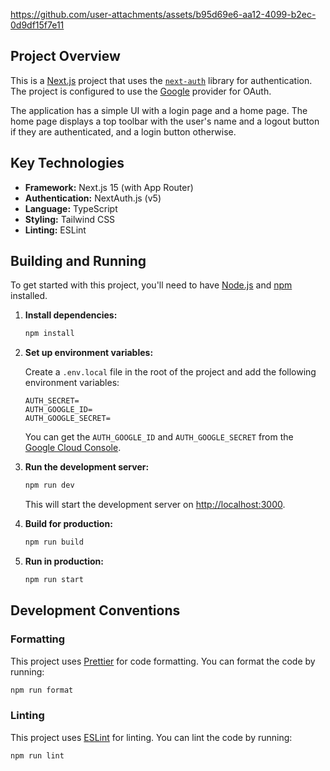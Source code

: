 https://github.com/user-attachments/assets/b95d69e6-aa12-4099-b2ec-0d9df15f7e11

## Project Overview

This is a [Next.js](https://nextjs.org/) project that uses the [`next-auth`](https://next-auth.js.org/) library for authentication. The project is configured to use the [Google](https://developers.google.com/identity) provider for OAuth.

The application has a simple UI with a login page and a home page. The home page displays a top toolbar with the user's name and a logout button if they are authenticated, and a login button otherwise.

## Key Technologies

- **Framework:** Next.js 15 (with App Router)
- **Authentication:** NextAuth.js (v5)
- **Language:** TypeScript
- **Styling:** Tailwind CSS
- **Linting:** ESLint

## Building and Running

To get started with this project, you'll need to have [Node.js](https://nodejs.org/) and [npm](https://www.npmjs.com/) installed.

1.  **Install dependencies:**

    ```bash
    npm install
    ```

2.  **Set up environment variables:**

    Create a `.env.local` file in the root of the project and add the following environment variables:

    ```
    AUTH_SECRET=
    AUTH_GOOGLE_ID=
    AUTH_GOOGLE_SECRET=
    ```

    You can get the `AUTH_GOOGLE_ID` and `AUTH_GOOGLE_SECRET` from the [Google Cloud Console](https://console.cloud.google.com/apis/credentials).

3.  **Run the development server:**

    ```bash
    npm run dev
    ```

    This will start the development server on [http://localhost:3000](http://localhost:3000).

4.  **Build for production:**

    ```bash
    npm run build
    ```

5.  **Run in production:**

    ```bash
    npm run start
    ```

## Development Conventions

### Formatting

This project uses [Prettier](https://prettier.io/) for code formatting. You can format the code by running:

```bash
npm run format
```

### Linting

This project uses [ESLint](https://eslint.org/) for linting. You can lint the code by running:

```bash
npm run lint
```
